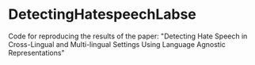# DetectingHatespeechLabse
Code for reproducing the results of the paper: "Detecting Hate Speech in Cross-Lingual and Multi-lingual Settings Using Language Agnostic Representations"
